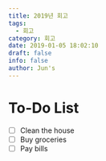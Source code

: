 ```yaml
---
title: 2019년 회고
tags:
  - 회고
category: 회고
date: 2019-01-05 18:02:10
draft: false
info: false
author: Jun's
---
```

# To-Do List

- [ ] Clean the house
- [ ] Buy groceries
- [ ] Pay bills